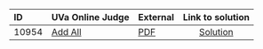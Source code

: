 | ID | UVa Online Judge | External | Link to solution |
|:---|:---|:---|:---:|
| 10954 | [Add All](https://onlinejudge.org/index.php?option=com_onlinejudge&Itemid=8&category=24&page=show_problem&problem=1895) | [PDF](https://onlinejudge.org/external/109/10954.pdf) | [Solution](https://github.com/versenyi98/uva-solutions/tree/main/solutions/10954%20-%20Add%20All)|
